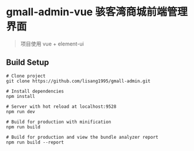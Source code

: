 # gmall-admin-vue 骇客湾商城前端管理界面

> 项目使用 vue + element-ui

## Build Setup

```shell
# Clone project
git clone https://github.com/lisang1995/gmall-admin.git

# Install dependencies
npm install

# Server with hot reload at localhost:9528
npm run dev

# Build for production with minification
npm run build

# Build for production and view the bundle analyzer report
npm run build --report
```
